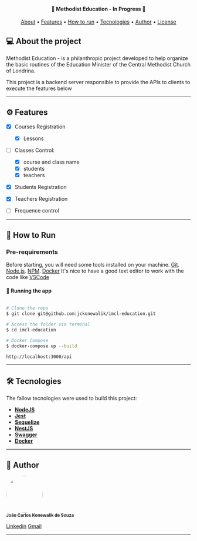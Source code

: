 <h4 align="center"> 
	🚧  Methodist Education - In Progress 🚧
</h4>
<p align="center">
 <a href="#-about-the-project">About</a> •
 <a href="#-features">Features</a> •
 <a href="#-how-to-run">How to run</a> • 
 <a href="#-tecnologies">Tecnologies</a> • 
 <a href="#-author">Author</a> • 
 <a href="#user-content-license">License</a>
</p>

## 💻 About the project

Methodist Education - is a philanthropic project developed to help organize the basic routines of the Education Minister of the Central Methodist Church of Londrina.

This project is a backend server responsible to provide the APIs to clients to execute the features below

---

## ⚙️ Features

- [x] Courses Registration
  - [x] Lessons
- [ ] Classes Control:

  - [x] course and class name
  - [x] students
  - [x] teachers

- [x] Students Registration
- [x] Teachers Registration
- [ ] Frequence control

---

## 🚀 How to Run

### Pre-requirements

Before starting, you will need some tools installed on your machine.
[Git](https://git-scm.com). [Node.js](https://nodejs.org/en/). [NPM](https://www.npmjs.com/). [Docker](https://www.docker.com/products/docker-desktop)
It's nice to have a good text editor to work with the code like [VSCode](https://code.visualstudio.com/)

#### 🧭 Running the app

```bash

# Clone the repo
$ git clone git@github.com:jckonewalik/imcl-education.git

# Access the folder via terminal
$ cd imcl-education

# Docker Compose
$ docker-compose up --build

http://localhost:3000/api

```

---

## 🛠 Tecnologies

The fallow tecnologies were used to build this project:

- **[NodeJS](https://nodejs.org/en/)**
- **[Jest](https://jestjs.io/)**
- **[Sequelize](https://sequelize.org/)**
- **[NestJS](https://nestjs.com/)**
- **[Swagger](https://swagger.io/)**
- **[Docker](https://www.docker.com/)**

---

## 🦸 Author

<a href="https://github.com/jckonewalik">
 <img style="border-radius: 50%;" src="https://avatars.githubusercontent.com/u/8429781?v=4" width="100px;" alt=""/>
 <br />
 <sub><b>João Carlos Konewalik de Souza</b></sub></a> <a href="https://github.com/jckonewalik" title="JCS Tecnologia"></a>
 <br />

[Linkedin](https://www.linkedin.com/in/jckonewalik/)
[Gmail](mailto:joaocksouza@gmail.com)

---
